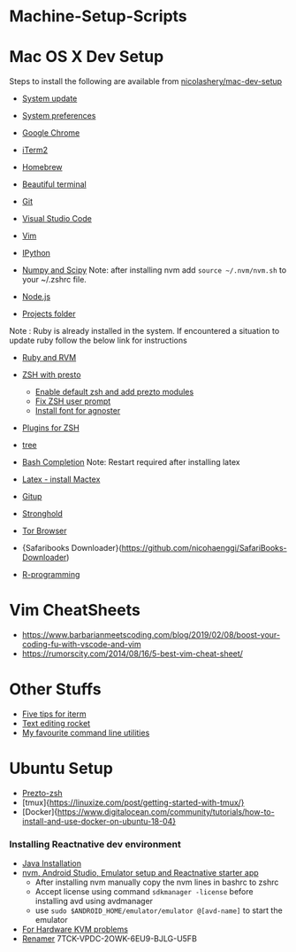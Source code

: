 # Machine-Setup-Scripts

# Mac OS X Dev Setup

Steps to install the following are available from [nicolashery/mac-dev-setup](https://github.com/nicolashery/mac-dev-setup)

- [System update](https://github.com/nicolashery/mac-dev-setup#system-update)
- [System preferences](https://github.com/nicolashery/mac-dev-setup#system-preferences)
- [Google Chrome](https://github.com/nicolashery/mac-dev-setup#google-chrome)
- [iTerm2](https://github.com/nicolashery/mac-dev-setup#iterm2)
- [Homebrew](https://github.com/nicolashery/mac-dev-setup#homebrew)
- [Beautiful terminal](https://github.com/nicolashery/mac-dev-setup#beautiful-terminal)
- [Git](https://github.com/nicolashery/mac-dev-setup#git)
- [Visual Studio Code](https://github.com/nicolashery/mac-dev-setup#visual-studio-code)
- [Vim](https://github.com/nicolashery/mac-dev-setup#vim)
- [IPython](https://github.com/nicolashery/mac-dev-setup#ipython)
- [Numpy and Scipy](https://github.com/nicolashery/mac-dev-setup#numpy-and-scipy)
Note: after installing nvm add ```source ~/.nvm/nvm.sh``` to your ~/.zshrc file.

- [Node.js](https://github.com/nicolashery/mac-dev-setup#nodejs)
- [Projects folder](https://github.com/nicolashery/mac-dev-setup#projects-folder)

Note : Ruby is already installed in the system. If encountered a situation to update ruby follow the below link for instructions
- [Ruby and RVM](https://github.com/nicolashery/mac-dev-setup#ruby-and-rvm)


- [ZSH with presto](https://sourabhbajaj.com/mac-setup/iTerm/zsh.html)
   - [Enable default zsh and add prezto modules](https://realjenius.com/2017/08/28/prezto/)
   - [Fix ZSH user prompt](https://github.com/agnoster/agnoster-zsh-theme/issues/39#issuecomment-307338817)
  - [Install font for agnoster](https://medium.freecodecamp.org/jazz-up-your-zsh-terminal-in-seven-steps-a-visual-guide-e81a8fd59a38)
- [Plugins for ZSH](https://medium.freecodecamp.org/jazz-up-your-zsh-terminal-in-seven-steps-a-visual-guide-e81a8fd59a38)
- [tree](https://sourabhbajaj.com/mac-setup/iTerm/tree.html)
- [Bash Completion](https://sourabhbajaj.com/mac-setup/BashCompletion/)
Note: Restart required after installing latex
- [Latex - install Mactex](https://sourabhbajaj.com/mac-setup/LaTeX/)
- [Gitup](https://gitup.co/)
<!-- TODO: waiting for mojave updata -->
- [Stronghold](https://github.com/alichtman/stronghold)
- [Tor Browser](https://www.torproject.org/download/)
- {Safaribooks Downloader}(https://github.com/nicohaenggi/SafariBooks-Downloader)

- [R-programming](https://ftp.osuosl.org/pub/cran/)

# Vim CheatSheets
- https://www.barbarianmeetscoding.com/blog/2019/02/08/boost-your-coding-fu-with-vscode-and-vim
- https://rumorscity.com/2014/08/16/5-best-vim-cheat-sheet/

# Other Stuffs
- [Five tips for iterm](https://medium.com/@jessesrsmith/five-tips-for-iterm-91db83cf4d4e)
- [Text editing rocket](https://medium.com/@caulfieldOwen/turn-your-keyboard-into-a-text-editing-rocket-1514d8474d2d)
- [My favourite command line utilities](https://hackernoon.com/macbook-my-command-line-utilities-f8a121c3b019)

# Ubuntu Setup

 - [Prezto-zsh](https://wikimatze.de/better-zsh-with-prezto/)
 - [tmux]{https://linuxize.com/post/getting-started-with-tmux/}
 - [Docker]{https://www.digitalocean.com/community/tutorials/how-to-install-and-use-docker-on-ubuntu-18-04}
 ### Installing Reactnative dev environment
 - [Java Installation](https://medium.com/@aashimad1/install-android-studio-in-ubuntu-b8aed675849f)
 - [nvm, Android Studio, Emulator setup and Reactnative starter app](https://medium.com/@dooboolab/running-react-native-app-in-ubuntu-18-04-7d1db4ac7518)
    - After installing nvm manually copy the nvm lines in bashrc to zshrc
    - Accept license using command ```sdkmanager -license``` before installing avd using avdmanager
    - use ```sudo $ANDROID_HOME/emulator/emulator @[avd-name]``` to start the emulator
 - [For Hardware KVM problems](https://askubuntu.com/questions/564910/kvm-is-not-installed-on-this-machine-dev-kvm-is-missing)
 - [Renamer](https://www.ostechnix.com/how-to-rename-multiple-files-at-once-in-linux/)
7TCK-VPDC-2OWK-6EU9-BJLG-U5FB

